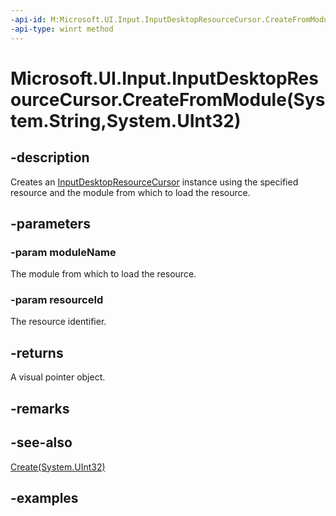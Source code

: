 ```yaml
---
-api-id: M:Microsoft.UI.Input.InputDesktopResourceCursor.CreateFromModule(System.String,System.UInt32)
-api-type: winrt method
---
```


# Microsoft.UI.Input.InputDesktopResourceCursor.CreateFromModule(System.String,System.UInt32)

<!--
public static Microsoft.UI.Input.InputDesktopResourceCursor CreateFromModule (string moduleName, uint resourceId);
-->

## -description

Creates an [InputDesktopResourceCursor](inputdesktopresourcecursor.md) instance using the specified resource and the module from which to load the resource.

## -parameters

### -param moduleName

The module from which to load the resource.

### -param resourceId

The resource identifier.

## -returns

A visual pointer object.

## -remarks

## -see-also

[Create(System.UInt32)](inputdesktopresourcecursor_create_2108361919.md)

## -examples
